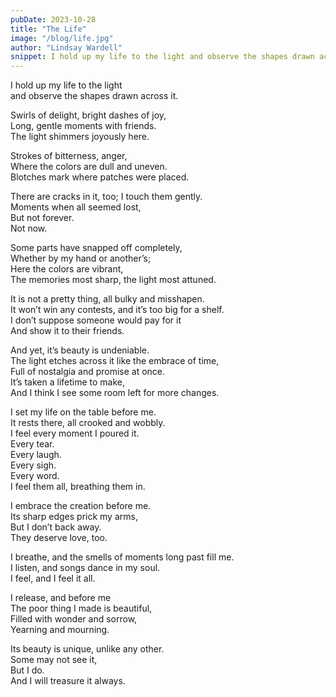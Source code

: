 ```yaml
---
pubDate: 2023-10-28
title: "The Life"
image: "/blog/life.jpg"
author: "Lindsay Wardell"
snippet: I hold up my life to the light and observe the shapes drawn across it.
---
```

I hold up my life to the light<br />
and observe the shapes drawn across it.

Swirls of delight, bright dashes of joy,<br />
Long, gentle moments with friends.<br />
The light shimmers joyously here.

Strokes of bitterness, anger,<br />
Where the colors are dull and uneven.<br />
Blotches mark where patches were placed.

There are cracks in it, too; I touch them gently.<br />
Moments when all seemed lost,<br />
But not forever.<br />
Not now.

Some parts have snapped off completely,<br />
Whether by my hand or another’s;<br />
Here the colors are vibrant,<br />
The memories most sharp, the light most attuned.

It is not a pretty thing, all bulky and misshapen.<br />
It won’t win any contests, and it’s too big for a shelf.<br />
I don’t suppose someone would pay for it<br />
And show it to their friends.

And yet, it’s beauty is undeniable.<br />
The light etches across it like the embrace of time,<br />
Full of nostalgia and promise at once.<br />
It’s taken a lifetime to make,<br />
And I think I see some room left for more changes.

I set my life on the table before me.<br />
It rests there, all crooked and wobbly.<br />
I feel every moment I poured it.<br />
Every tear.<br />
Every laugh.<br />
Every sigh.<br />
Every word.<br />
I feel them all, breathing them in.

I embrace the creation before me.<br />
Its sharp edges prick my arms,<br />
But I don’t back away.<br />
They deserve love, too.

I breathe, and the smells of moments long past fill me.<br />
I listen, and songs dance in my soul.<br />
I feel, and I feel it all.

I release, and before me <br />
The poor thing I made is beautiful, <br />
Filled with wonder and sorrow,<br />
Yearning and mourning.

Its beauty is unique, unlike any other.<br />
Some may not see it,<br />
But I do.<br />
And I will treasure it always.